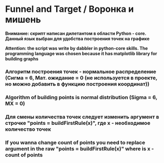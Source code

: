 # Funnel and Target / Воронка и мишень

**Внимание: скрипт написан дилетантом в области Python - core. Данный язык выбран для удобства построения точек на графике**

**Attention: the script was write by dabbler in python-сore skills. The programming language was chosen because it has matplotlib library for building graphs**

### Алгоритм построения точек - нормальное распределение (Сигма = 6, Мат. ожидание = 0 (не используется в проекте, но можно добавить в функцию построения координат))

### Algorithm of building points is normal distribution (Sigma = 6, MX = 0)
 


### Для смены количества точек следует изменить аргумент в строчке "points = buildFirstRule(x)", где x - необходимое количество точек

### If you wanna change count of points you need to replace argument in the raw "points = buildFirstRule(x)" where is x - count of points
